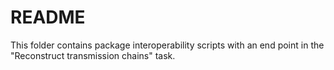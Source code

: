 # README

This folder contains package interoperability scripts with an end point in the "Reconstruct transmission chains" task.
